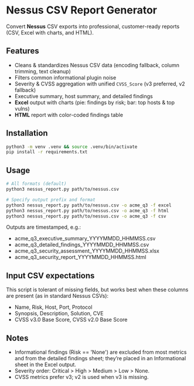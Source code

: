 # Nessus CSV Report Generator

Convert **Nessus** CSV exports into professional, customer-ready reports (CSV, Excel with charts, and HTML).

## Features

- Cleans & standardizes Nessus CSV data (encoding fallback, column trimming, text cleanup)
- Filters common informational plugin noise
- Severity & CVSS aggregation with unified `CVSS_Score` (v3 preferred, v2 fallback)
- Executive summary, host summary, and detailed findings
- **Excel** output with charts (pie: findings by risk; bar: top hosts & top vulns)
- **HTML** report with color-coded findings table

## Installation

```bash
python3 -m venv .venv && source .venv/bin/activate
pip install -r requirements.txt
```

## Usage
```bash
# All formats (default)
python3 nessus_report.py path/to/nessus.csv

# Specify output prefix and format
python3 nessus_report.py path/to/nessus.csv -o acme_q3 -f excel
python3 nessus_report.py path/to/nessus.csv -o acme_q3 -f html
python3 nessus_report.py path/to/nessus.csv -o acme_q3 -f csv
```

Outputs are timestamped, e.g.:

- acme_q3_executive_summary_YYYYMMDD_HHMMSS.csv
- acme_q3_detailed_findings_YYYYMMDD_HHMMSS.csv
- acme_q3_security_assessment_YYYYMMDD_HHMMSS.xlsx
- acme_q3_security_report_YYYYMMDD_HHMMSS.html

## Input CSV expectations

This script is tolerant of missing fields, but works best when these columns are present (as in standard Nessus CSVs):
- Name, Risk, Host, Port, Protocol
- Synopsis, Description, Solution, CVE
- CVSS v3.0 Base Score, CVSS v2.0 Base Score

## Notes

- Informational findings (Risk == 'None') are excluded from most metrics and from the detailed findings sheet; they’re placed in an Informational sheet in the Excel output.
- Severity order: Critical > High > Medium > Low > None.
- CVSS metrics prefer v3; v2 is used when v3 is missing.
